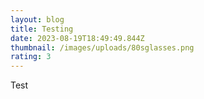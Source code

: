 ```yaml
---
layout: blog
title: Testing
date: 2023-08-19T18:49:49.844Z
thumbnail: /images/uploads/80sglasses.png
rating: 3
---
```

Test
